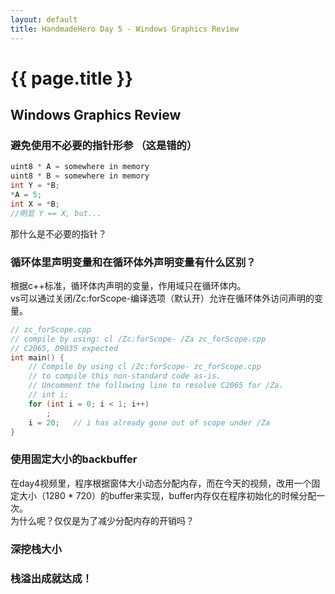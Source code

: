 ```yaml
---
layout: default
title: HandmadeHero Day 5 - Windows Graphics Review
---
```


{{ page.title }}
================

## Windows Graphics Review 

### 避免使用不必要的指针形参 （这是错的）

``` cpp
uint8 * A = somewhere in memory
uint8 * B = somewhere in memory
int Y = *B;
*A = 5;
int X = *B;
//明显 Y == X, but...
```  
那什么是不必要的指针？

### 循环体里声明变量和在循环体外声明变量有什么区别？

根据c++标准，循环体内声明的变量，作用域只在循环体内。  
vs可以通过关闭/Zc:forScope-编译选项（默认开）允许在循环体外访问声明的变量。  
``` cpp
// zc_forScope.cpp
// compile by using: cl /Zc:forScope- /Za zc_forScope.cpp
// C2065, D9035 expected
int main() {
    // Compile by using cl /Zc:forScope- zc_forScope.cpp
    // to compile this non-standard code as-is.
    // Uncomment the following line to resolve C2065 for /Za.
    // int i;
    for (int i = 0; i < 1; i++)
        ;
    i = 20;   // i has already gone out of scope under /Za
}
```

### 使用固定大小的backbuffer  
在day4视频里，程序根据窗体大小动态分配内存，而在今天的视频，改用一个固定大小（1280 \* 720）的buffer来实现，buffer内存仅在程序初始化的时候分配一次。  
为什么呢？仅仅是为了减少分配内存的开销吗？

### 深挖栈大小

### 栈溢出成就达成！



